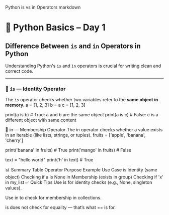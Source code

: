 Python is vs in Operators
markdown
# 🐍 Python Basics – Day 1  
## Difference Between `is` and `in` Operators in Python

Understanding Python's `is` and `in` operators is crucial for writing clean and correct code.

---

### 🔹 `is` — Identity Operator  
The `is` operator checks whether two variables refer to the **same object in memory**.
a = [1, 2, 3]
b = a
c = [1, 2, 3]

print(a is b)  # True: a and b are the same object
print(a is c)  # False: c is a different object with same content

🔹 in — Membership Operator
The in operator checks whether a value exists in an iterable (like lists, strings, or tuples).
fruits = ['apple', 'banana', 'cherry']

print('banana' in fruits)  # True
print('mango' in fruits)   # False

text = "hello world"
print('h' in text)         # True

📊 Summary Table
Operator	Purpose	Example Use Case
is	Identity (same object)	Checking if a is None
in	Membership (exists in group)	Checking if 'x' in my_list
✅ Quick Tips
Use is for identity checks (e.g., None, singleton values).

Use in to check for membership in collections.

is does not check for equality — that’s what == is for.


